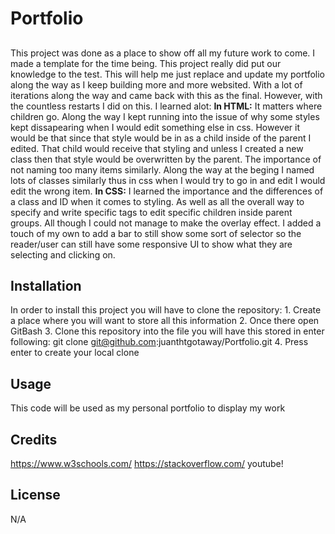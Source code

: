 # Portfolio

##
This project was done as a place to show off all my future work to come. I made a template for the time being. This project really did put our knowledge to the test. This will help me just replace and update my portfolio along the way as I keep building more and more websited. With a lot of iterations along the way and came back with this as the final. However, with the countless restarts I did on this. I learned alot:
**In HTML:** It matters where children go. Along the way I kept running into the issue of why some styles kept dissapearing when I would edit something else in css. However it would be that since that style would be in as a child inside of the parent I edited. That child would receive that styling and unless I created a new class then that style would be overwritten by the parent. The importance of not naming too many items similarly. Along the way at the beging I named lots of classes similarly thus in css when I would try to go in and edit I would edit the wrong item. 
**In CSS:** I learned the importance and the differences of a class and ID when it comes to styling. As well as all the overall way to specify and write specific tags to edit specific children inside parent groups. All though I could not manage to make the overlay effect. I added a touch of my own to add a bar to still show some sort of selector so the reader/user can still have some responsive UI to show what they are selecting and clicking on. 

## Installation
In order to install this project you will have to clone the repository: 
    1. Create a place where you will want to store all this information 
    2. Once there open GitBash
    3. Clone this repository into the file you will have this stored in
            enter following: git clone git@github.com:juanthtgotaway/Portfolio.git
    4. Press enter to create your local clone

## Usage 
This code will be used as my personal portfolio to display my work

## Credits
https://www.w3schools.com/
https://stackoverflow.com/
youtube!

## License 
N/A
